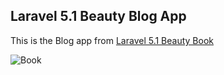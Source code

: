 ## Laravel 5.1 Beauty Blog App

This is the Blog app from [Laravel 5.1 Beauty Book](http://www.amazon.com/Laravel-5-1-Beauty-Creating-Beautiful/dp/1515040003)

![Book](http://ecx.images-amazon.com/images/I/41rdz3hZYSL._SX398_BO1,204,203,200_.jpg "Book")